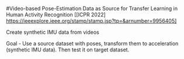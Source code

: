 #Video-based Pose-Estimation Data as Source for Transfer Learning in Human Activity Recognition [[ICPR 2022] https://ieeexplore.ieee.org/stamp/stamp.jsp?tp=&arnumber=9956405]

Create synthetic IMU data from videos

Goal - Use a source dataset with poses, transform them to acceleration (synthetic IMU data). Then test it on target dataset.
